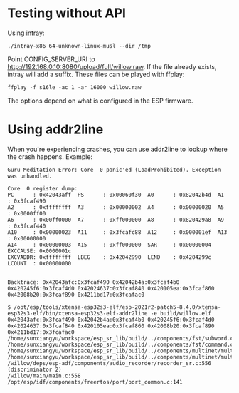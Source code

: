 # Testing without API

Using [intray](https://github.com/Gowee/intray/):
```
./intray-x86_64-unknown-linux-musl --dir /tmp
```

Point CONFIG_SERVER_URI to http://192.168.0.10:8080/upload/full/willow.raw.
If the file already exists, intray will add a suffix. These files can be
played with ffplay:

```
ffplay -f s16le -ac 1 -ar 16000 willow.raw
```

The options depend on what is configured in the ESP firmware.

# Using addr2line

When you're experiencing crashes, you can use addr2line to lookup where the crash happens. Example:

```
Guru Meditation Error: Core  0 panic'ed (LoadProhibited). Exception was unhandled.

Core  0 register dump:
PC      : 0x42043aff  PS      : 0x00060f30  A0      : 0x82042b4d  A1      : 0x3fcaf490
A2      : 0xffffffff  A3      : 0x00000002  A4      : 0x00000020  A5      : 0x0000ff00
A6      : 0x00ff0000  A7      : 0xff000000  A8      : 0x820429a8  A9      : 0x3fcaf440
A10     : 0x00000023  A11     : 0x3fcafc88  A12     : 0x000001ef  A13     : 0x00000000
A14     : 0x00000003  A15     : 0xff000000  SAR     : 0x00000004  EXCCAUSE: 0x0000001c
EXCVADDR: 0xffffffff  LBEG    : 0x42042990  LEND    : 0x4204299c  LCOUNT  : 0x00000000


Backtrace: 0x42043afc:0x3fcaf490 0x42042b4a:0x3fcaf4b0 0x420245f6:0x3fcaf4d0 0x42024637:0x3fcaf840 0x420105ea:0x3fcaf860 0x42008b20:0x3fcaf890 0x4211bd17:0x3fcafac0
```

```
$ /opt/esp/tools/xtensa-esp32s3-elf/esp-2021r2-patch5-8.4.0/xtensa-esp32s3-elf/bin/xtensa-esp32s3-elf-addr2line -e build/willow.elf 0x42043afc:0x3fcaf490 0x42042b4a:0x3fcaf4b0 0x420245f6:0x3fcaf4d0 0x42024637:0x3fcaf840 0x420105ea:0x3fcaf860 0x42008b20:0x3fcaf890 0x4211bd17:0x3fcafac0
/home/sunxiangyu/workspace/esp_sr_lib/build/../components/fst/subword.c:112
/home/sunxiangyu/workspace/esp_sr_lib/build/../components/fst/command.c:203
/home/sunxiangyu/workspace/esp_sr_lib/build/../components/multinet/multinet6_quantized.c:344
/home/sunxiangyu/workspace/esp_sr_lib/build/../components/multinet/multinet6_quantized.c:1831
/willow/deps/esp-adf/components/audio_recorder/recorder_sr.c:556 (discriminator 2)
/willow/main/main.c:558
/opt/esp/idf/components/freertos/port/port_common.c:141
```
